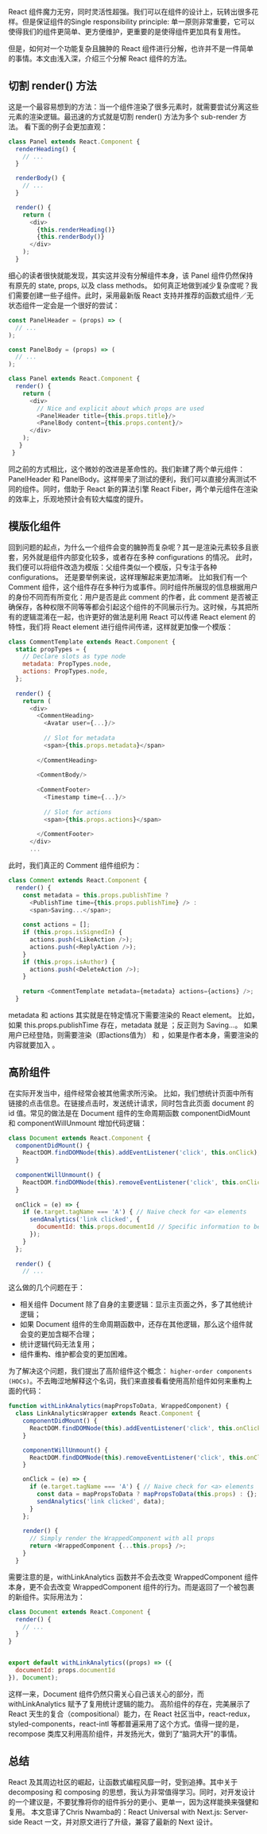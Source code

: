 React 组件魔力无穷，同时灵活性超强。我们可以在组件的设计上，玩转出很多花样。但是保证组件的Single responsibility principle: 单一原则非常重要，它可以使得我们的组件更简单、更方便维护，更重要的是使得组件更加具有复用性。

但是，如何对一个功能复杂且臃肿的 React 组件进行分解，也许并不是一件简单的事情。本文由浅入深，介绍三个分解 React 组件的方法。
## 切割 render() 方法

这是一个最容易想到的方法：当一个组件渲染了很多元素时，就需要尝试分离这些元素的渲染逻辑。最迅速的方式就是切割 render() 方法为多个 sub-render 方法。
看下面的例子会更加直观：

```javascript
class Panel extends React.Component {
  renderHeading() {
    // ...
  }

  renderBody() {
    // ...
  }

  render() {
    return (
      <div>
        {this.renderHeading()}
        {this.renderBody()}
      </div>
    );
  }
```
细心的读者很快就能发现，其实这并没有分解组件本身，该 Panel 组件仍然保持有原先的 state, props, 以及 class methods。
如何真正地做到减少复杂度呢？我们需要创建一些子组件。此时，采用最新版 React 支持并推荐的函数式组件／无状态组件一定会是一个很好的尝试：

```javascript
const PanelHeader = (props) => (
  // ...
);

const PanelBody = (props) => (
  // ...
);

class Panel extends React.Component {
  render() {
    return (
      <div>
        // Nice and explicit about which props are used
        <PanelHeader title={this.props.title}/>
        <PanelBody content={this.props.content}/>
      </div>
    );
   }
 }
```
同之前的方式相比，这个微妙的改进是革命性的。我们新建了两个单元组件：PanelHeader 和 PanelBody。这样带来了测试的便利，我们可以直接分离测试不同的组件。同时，借助于 React 新的算法引擎 React Fiber，两个单元组件在渲染的效率上，乐观地预计会有较大幅度的提升。
## 模版化组件

回到问题的起点，为什么一个组件会变的臃肿而复杂呢？其一是渲染元素较多且嵌套，另外就是组件内部变化较多，或者存在多种 configurations 的情况。
此时，我们便可以将组件改造为模版：父组件类似一个模版，只专注于各种 configurations。
还是要举例来说，这样理解起来更加清晰。
比如我们有一个 Comment 组件，这个组件存在多种行为或事件。同时组件所展现的信息根据用户的身份不同而有所变化：用户是否是此 comment 的作者，此 comment 是否被正确保存，各种权限不同等等都会引起这个组件的不同展示行为。这时候，与其把所有的逻辑混淆在一起，也许更好的做法是利用 React 可以传递 React element 的特性，我们将 React element 进行组件间传递，这样就更加像一个模版：

```javascript
class CommentTemplate extends React.Component {
  static propTypes = {
    // Declare slots as type node
    metadata: PropTypes.node,
    actions: PropTypes.node,
  };
  
  render() {
    return (
      <div>
        <CommentHeading>
          <Avatar user={...}/>
          
          // Slot for metadata
          <span>{this.props.metadata}</span>
          
        </CommentHeading>
    
        <CommentBody/>
        
        <CommentFooter>
          <Timestamp time={...}/>
          
          // Slot for actions
          <span>{this.props.actions}</span>
          
        </CommentFooter>
      </div>
      ...
```
此时，我们真正的 Comment 组件组织为：

```javascript
class Comment extends React.Component {
  render() {
    const metadata = this.props.publishTime ?
      <PublishTime time={this.props.publishTime} /> :
      <span>Saving...</span>;
    
    const actions = [];
    if (this.props.isSignedIn) {
      actions.push(<LikeAction />);
      actions.push(<ReplyAction />);
    }
    if (this.props.isAuthor) {
      actions.push(<DeleteAction />);
    }
    
    return <CommentTemplate metadata={metadata} actions={actions} />;
  }
```
metadata 和 actions 其实就是在特定情况下需要渲染的 React element。
比如，如果 this.props.publishTime 存在，metadata 就是 <PublishTime time={this.props.publishTime} />；反正则为 <span>Saving...</span>。
如果用户已经登陆，则需要渲染（即actions值为） <LikeAction /> 和 <ReplyAction />，如果是作者本身，需要渲染的内容就要加入 <DeleteAction />。
## 高阶组件
在实际开发当中，组件经常会被其他需求所污染。
比如，我们想统计页面中所有链接的点击信息。在链接点击时，发送统计请求，同时包含此页面 document 的 id 值。常见的做法是在 Document 组件的生命周期函数 componentDidMount 和 componentWillUnmount 增加代码逻辑：

```javascript
class Document extends React.Component {
  componentDidMount() {
    ReactDOM.findDOMNode(this).addEventListener('click', this.onClick);
  }
  
  componentWillUnmount() {
    ReactDOM.findDOMNode(this).removeEventListener('click', this.onClick);
  }
  
  onClick = (e) => {
    if (e.target.tagName === 'A') { // Naive check for <a> elements
      sendAnalytics('link clicked', {
        documentId: this.props.documentId // Specific information to be sent
      });
    }
  };
  
  render() {
    // ...
```    

这么做的几个问题在于：

- 相关组件 Document 除了自身的主要逻辑：显示主页面之外，多了其他统计逻辑；
- 如果 Document 组件的生命周期函数中，还存在其他逻辑，那么这个组件就会变的更加含糊不合理；
- 统计逻辑代码无法复用；
- 组件重构、维护都会变的更加困难。

为了解决这个问题，我们提出了高阶组件这个概念： ```higher-order components (HOCs)```。不去晦涩地解释这个名词，我们来直接看看使用高阶组件如何来重构上面的代码：


```javascript
function withLinkAnalytics(mapPropsToData, WrappedComponent) {
  class LinkAnalyticsWrapper extends React.Component {
    componentDidMount() {
      ReactDOM.findDOMNode(this).addEventListener('click', this.onClick);
    }

    componentWillUnmount() {
      ReactDOM.findDOMNode(this).removeEventListener('click', this.onClick);
    }

    onClick = (e) => {
      if (e.target.tagName === 'A') { // Naive check for <a> elements
        const data = mapPropsToData ? mapPropsToData(this.props) : {};
        sendAnalytics('link clicked', data);
      }
    };
    
    render() {
      // Simply render the WrappedComponent with all props
      return <WrappedComponent {...this.props} />;
    }
  }
```

需要注意的是，withLinkAnalytics 函数并不会去改变 WrappedComponent 组件本身，更不会去改变 WrappedComponent 组件的行为。而是返回了一个被包裹的新组件。实际用法为：

```javascript
class Document extends React.Component {
  render() {
    // ...
  }
}


export default withLinkAnalytics((props) => ({
  documentId: props.documentId
}), Document);
```
这样一来，Document 组件仍然只需关心自己该关心的部分，而 withLinkAnalytics 赋予了复用统计逻辑的能力。
高阶组件的存在，完美展示了 React 天生的复合（compositional）能力，在 React 社区当中，react-redux，styled-components，react-intl 等都普遍采用了这个方式。值得一提的是，recompose 类库又利用高阶组件，并发扬光大，做到了“脑洞大开”的事情。
## 总结
React 及其周边社区的崛起，让函数式编程风靡一时，受到追捧。其中关于 decomposing 和 composing 的思想，我认为非常值得学习。同时，对开发设计的一个建议是，不要犹豫将你的组件拆分的更小、更单一，因为这样能换来强健和复用。
本文意译了Chris Nwamba的：React Universal with Next.js: Server-side React 一文，并对原文进行了升级，兼容了最新的 Next 设计。
